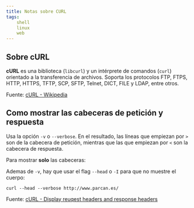 ```yaml
---
title: Notas sobre CURL
tags:
    shell
    linux
    web
---
```



## Sobre cURL

**cURL** es una biblioteca (`libcurl`) y un intérprete de comandos (`curl`) orientado a la transferencia de archivos. Soporta los protocolos FTP, FTPS, HTTP, HTTPS, TFTP, SCP, SFTP, Telnet, DICT, FILE y LDAP, entre otros.

Fuente: [cURL - Wikipedia](https://es.wikipedia.org/wiki/CURL)


## Como mostrar las cabeceras de petición y respuesta

Usa la opción `-v` o `--verbose`. En el resultado, las líneas que empiezan por
`>` son de la cabecera de petición, mientras que las que empiezan por `<`   son
la cabecera de respuesta.

Para mostrar **solo** las cabeceras:

Ademas de `-v`, hay que usar el flag `--head` o `-I` para que no muestre el
cuerpo:

```shell
curl --head --verbose http://www.parcan.es/
```

Fuente: [cURL - Display reuqest headers and response headers](https://mkyong.com/web/curl-display-request-headers-and-response-headers/)
